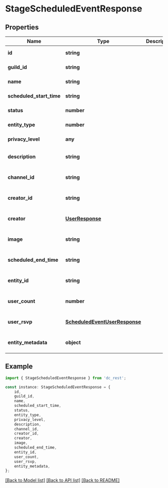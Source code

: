 # StageScheduledEventResponse


## Properties

Name | Type | Description | Notes
------------ | ------------- | ------------- | -------------
**id** | **string** |  | [default to undefined]
**guild_id** | **string** |  | [default to undefined]
**name** | **string** |  | [default to undefined]
**scheduled_start_time** | **string** |  | [default to undefined]
**status** | **number** |  | [default to undefined]
**entity_type** | **number** |  | [default to undefined]
**privacy_level** | **any** |  | [default to undefined]
**description** | **string** |  | [optional] [default to undefined]
**channel_id** | **string** |  | [optional] [default to undefined]
**creator_id** | **string** |  | [optional] [default to undefined]
**creator** | [**UserResponse**](UserResponse.md) |  | [optional] [default to undefined]
**image** | **string** |  | [optional] [default to undefined]
**scheduled_end_time** | **string** |  | [optional] [default to undefined]
**entity_id** | **string** |  | [optional] [default to undefined]
**user_count** | **number** |  | [optional] [default to undefined]
**user_rsvp** | [**ScheduledEventUserResponse**](ScheduledEventUserResponse.md) |  | [optional] [default to undefined]
**entity_metadata** | **object** |  | [optional] [default to undefined]

## Example

```typescript
import { StageScheduledEventResponse } from 'dc_rest';

const instance: StageScheduledEventResponse = {
    id,
    guild_id,
    name,
    scheduled_start_time,
    status,
    entity_type,
    privacy_level,
    description,
    channel_id,
    creator_id,
    creator,
    image,
    scheduled_end_time,
    entity_id,
    user_count,
    user_rsvp,
    entity_metadata,
};
```

[[Back to Model list]](../README.md#documentation-for-models) [[Back to API list]](../README.md#documentation-for-api-endpoints) [[Back to README]](../README.md)
